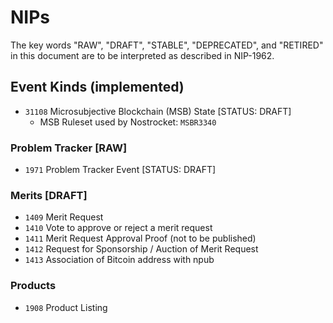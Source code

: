 # NIPs
The key words "RAW", "DRAFT", "STABLE", "DEPRECATED", and "RETIRED" in this document are to be interpreted as described in NIP-1962.

## Event Kinds (implemented)
* `31108` Microsubjective Blockchain (MSB) State [STATUS: DRAFT]
	* MSB Ruleset used by Nostrocket: `MSBR3340` 

### Problem Tracker [RAW]
* `1971` Problem Tracker Event [STATUS: DRAFT]

### Merits [DRAFT]
* `1409` Merit Request
* `1410` Vote to approve or reject a merit request
* `1411` Merit Request Approval Proof (not to be published)
* `1412` Request for Sponsorship / Auction of Merit Request
* `1413` Association of Bitcoin address with npub
 
### Products
* `1908` Product Listing